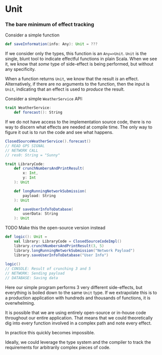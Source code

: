 # Unit

### The bare minimum of effect tracking

Consider a simple function

```scala
def saveInformation(info: Any): Unit = ???
```

If we consider only the types, this function is an `Any=>Unit`.
`Unit` is the single, blunt tool to indicate effectful functions in plain Scala.
When we see it, we know that *some* type of side-effect is being performed, but without any specificity.

When a function returns `Unit`, we know that the result *is* an effect.
Alternatively, if there are no arguments to the function, then the input is `Unit`, indicating that an effect is used to _produce_ the result.

Consider a simple `WeatherService` API:

```scala
trait WeatherService:
    def forecast(): String
```

If we do not have access to the implementation source code, there is no way to discern what effects are needed at compile time.
The only way to figure it out is to run the code and see what happens.


```scala
ClosedSourceWeatherService().forecast()
// READ GPS SIGNAL
// NETWORK CALL
// res0: String = "Sunny"
```


```scala
trait LibraryCode:
    def crunchNumbersAndPrintResult(
        x: Int,
        y: Int
    ): Unit

    def longRunningNetworkSubmission(
        payload: String
    ): Unit

    def saveUserInfoToDatabase(
        userData: String
    ): Unit
```

TODO Make this the open-source version instead


```scala
def logic(): Unit =
    val library: LibraryCode = ClosedSourceCodeImpl()
    library.crunchNumbersAndPrintResult(3, 5)
    library.longRunningNetworkSubmission("Network Payload")
    library.saveUserInfoToDatabase("User Info")
    
logic()
// CONSOLE: Result of crunching 3 and 5
// NETWORK: Sending payload
// DATABASE: Saving data
```

Here our simple program performs 3 very different side-effects, but everything is boiled down to the same `Unit` type.
If we extrapolate this is to a production application with hundreds and thousands of functions, it is overwhelming.

It is possible that we are using entirely open-source or in-house code throughout our entire application.
That means that we could theoretically dig into every function involved in a complex path and note every effect.

In practice this quickly becomes impossible.

Ideally, we could leverage the type system and the compiler to track the requirements for arbitrarily complex pieces of code.